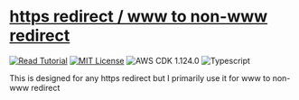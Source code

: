 # [https redirect / www to non-www redirect](https://apoorv.blog/redirect-www-to-non-www/)

[![Read Tutorial](https://badgen.now.sh/badge/Read/Tutorial/purple)](https://apoorv.blog/redirect-www-to-non-www/)
[![MIT License](https://badgen.now.sh/badge/License/MIT/blue)](https://github.com/apoorvmote/cdk-examples/blob/master/License.md)
![AWS CDK 1.124.0](https://badgen.net/badge/aws-cdk/1.124.0/yellow)
![Typescript](https://badgen.net/badge/icon/typescript?icon=typescript&label)

This is designed for any https redirect but I primarily use it for www to non-www redirect